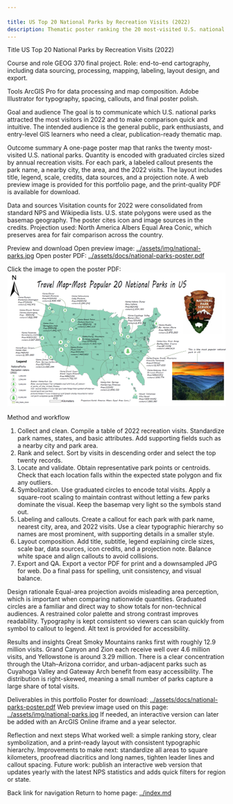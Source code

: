 ```yaml
---

title: US Top 20 National Parks by Recreation Visits (2022)
description: Thematic poster ranking the 20 most-visited U.S. national parks. ArcGIS Pro + Adobe Illustrator; North America Albers Equal Area Conic.
---
```


Title
US Top 20 National Parks by Recreation Visits (2022)

Course and role
GEOG 370 final project. Role: end-to-end cartography, including data sourcing, processing, mapping, labeling, layout design, and export.

Tools
ArcGIS Pro for data processing and map composition. Adobe Illustrator for typography, spacing, callouts, and final poster polish.

Goal and audience
The goal is to communicate which U.S. national parks attracted the most visitors in 2022 and to make comparison quick and intuitive. The intended audience is the general public, park enthusiasts, and entry-level GIS learners who need a clear, publication-ready thematic map.

Outcome summary
A one-page poster map that ranks the twenty most-visited U.S. national parks. Quantity is encoded with graduated circles sized by annual recreation visits. For each park, a labeled callout presents the park name, a nearby city, the area, and the 2022 visits. The layout includes title, legend, scale, credits, data sources, and a projection note. A web preview image is provided for this portfolio page, and the print-quality PDF is available for download.

Data and sources
Visitation counts for 2022 were consolidated from standard NPS and Wikipedia lists. U.S. state polygons were used as the basemap geography. The poster cites icon and image sources in the credits. Projection used: North America Albers Equal Area Conic, which preserves area for fair comparison across the country.

Preview and download
Open preview image: [../assets/img/national-parks.jpg](../assets/img/national-parks.jpg)
Open poster PDF: [../assets/docs/national-parks-poster.pdf](../assets/docs/national-parks-poster.pdf)

Click the image to open the poster PDF:
[![Poster preview](../assets/img/national-parks.jpg "Alt: Poster map of the United States showing the top 20 national parks by 2022 recreation visits using graduated circles, with named callouts, legend, scale bar, credits, and an Albers Equal Area projection.")](../assets/docs/national-parks-poster.pdf)

Method and workflow
1. Collect and clean. Compile a table of 2022 recreation visits. Standardize park names, states, and basic attributes. Add supporting fields such as a nearby city and park area.
2. Rank and select. Sort by visits in descending order and select the top twenty records.
3. Locate and validate. Obtain representative park points or centroids. Check that each location falls within the expected state polygon and fix any outliers.
4. Symbolization. Use graduated circles to encode total visits. Apply a square-root scaling to maintain contrast without letting a few parks dominate the visual. Keep the basemap very light so the symbols stand out.
5. Labeling and callouts. Create a callout for each park with park name, nearest city, area, and 2022 visits. Use a clear typographic hierarchy so names are most prominent, with supporting details in a smaller style.
6. Layout composition. Add title, subtitle, legend explaining circle sizes, scale bar, data sources, icon credits, and a projection note. Balance white space and align callouts to avoid collisions.
7. Export and QA. Export a vector PDF for print and a downsampled JPG for web. Do a final pass for spelling, unit consistency, and visual balance.

Design rationale
Equal-area projection avoids misleading area perception, which is important when comparing nationwide quantities. Graduated circles are a familiar and direct way to show totals for non-technical audiences. A restrained color palette and strong contrast improves readability. Typography is kept consistent so viewers can scan quickly from symbol to callout to legend. Alt text is provided for accessibility.

Results and insights
Great Smoky Mountains ranks first with roughly 12.9 million visits. Grand Canyon and Zion each receive well over 4.6 million visits, and Yellowstone is around 3.29 million. There is a clear concentration through the Utah–Arizona corridor, and urban-adjacent parks such as Cuyahoga Valley and Gateway Arch benefit from easy accessibility. The distribution is right-skewed, meaning a small number of parks capture a large share of total visits.

Deliverables in this portfolio
Poster for download: [../assets/docs/national-parks-poster.pdf](../assets/docs/national-parks-poster.pdf)
Web preview image used on this page: [../assets/img/national-parks.jpg](../assets/img/national-parks.jpg)
If needed, an interactive version can later be added with an ArcGIS Online iframe and a year selector.

Reflection and next steps
What worked well: a simple ranking story, clear symbolization, and a print-ready layout with consistent typographic hierarchy.
Improvements to make next: standardize all areas to square kilometers, proofread diacritics and long names, tighten leader lines and callout spacing.
Future work: publish an interactive web version that updates yearly with the latest NPS statistics and adds quick filters for region or state.

Back link for navigation
Return to home page: [../index.md](../index.md)
